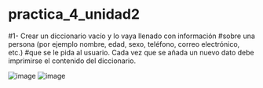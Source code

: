 # practica_4_unidad2
#1-  Crear un diccionario vacío y lo vaya llenado con información
#sobre una persona (por ejemplo nombre, edad, sexo, teléfono, correo electrónico, etc.) 
#que se le pida al usuario. Cada vez que se añada un nuevo dato debe imprimirse el contenido del diccionario.

![image](https://github.com/user-attachments/assets/8c750421-dd1f-4a0a-bcab-3ad8cbe2eff6)
![image](https://github.com/user-attachments/assets/7101e65f-3ca1-49b6-9ce9-933676cc23e4)
